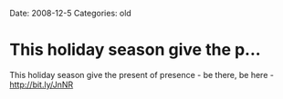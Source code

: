 Date: 2008-12-5
Categories: old

# This holiday season give the p...

This holiday season give the present of presence - be there, be here - <a href="http://bit.ly/JnNR" rel="nofollow">http://bit.ly/JnNR</a>
